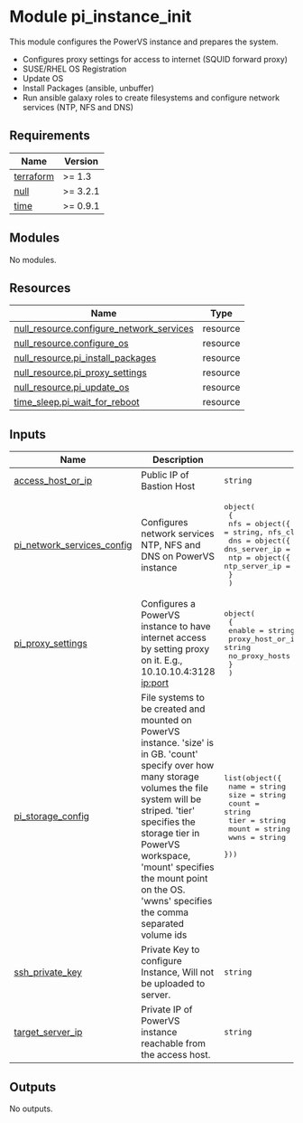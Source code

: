 # Module pi_instance_init

This module configures the PowerVS instance and prepares the system.
- Configures proxy settings for access to internet (SQUID forward proxy)
- SUSE/RHEL OS Registration
- Update OS
- Install Packages (ansible, unbuffer)
- Run ansible galaxy roles to create filesystems and configure network services (NTP, NFS and DNS)

<!-- BEGINNING OF PRE-COMMIT-TERRAFORM DOCS HOOK -->
## Requirements

| Name | Version |
|------|---------|
| <a name="requirement_terraform"></a> [terraform](#requirement\_terraform) | >= 1.3 |
| <a name="requirement_null"></a> [null](#requirement\_null) | >= 3.2.1 |
| <a name="requirement_time"></a> [time](#requirement\_time) | >= 0.9.1 |

## Modules

No modules.

## Resources

| Name | Type |
|------|------|
| [null_resource.configure_network_services](https://registry.terraform.io/providers/hashicorp/null/latest/docs/resources/resource) | resource |
| [null_resource.configure_os](https://registry.terraform.io/providers/hashicorp/null/latest/docs/resources/resource) | resource |
| [null_resource.pi_install_packages](https://registry.terraform.io/providers/hashicorp/null/latest/docs/resources/resource) | resource |
| [null_resource.pi_proxy_settings](https://registry.terraform.io/providers/hashicorp/null/latest/docs/resources/resource) | resource |
| [null_resource.pi_update_os](https://registry.terraform.io/providers/hashicorp/null/latest/docs/resources/resource) | resource |
| [time_sleep.pi_wait_for_reboot](https://registry.terraform.io/providers/hashicorp/time/latest/docs/resources/sleep) | resource |

## Inputs

| Name | Description | Type | Default | Required |
|------|-------------|------|---------|:--------:|
| <a name="input_access_host_or_ip"></a> [access\_host\_or\_ip](#input\_access\_host\_or\_ip) | Public IP of Bastion Host | `string` | n/a | yes |
| <a name="input_pi_network_services_config"></a> [pi\_network\_services\_config](#input\_pi\_network\_services\_config) | Configures network services NTP, NFS and DNS on PowerVS instance | <pre>object(<br>    {<br>      nfs = object({ enable = bool, nfs_server_path = string, nfs_client_path = string })<br>      dns = object({ enable = bool, dns_server_ip = string })<br>      ntp = object({ enable = bool, ntp_server_ip = string })<br>    }<br>  )</pre> | n/a | yes |
| <a name="input_pi_proxy_settings"></a> [pi\_proxy\_settings](#input\_pi\_proxy\_settings) | Configures a PowerVS instance to have internet access by setting proxy on it. E.g., 10.10.10.4:3128 <ip:port> | <pre>object(<br>    {<br>      enable                = string<br>      proxy_host_or_ip_port = string<br>      no_proxy_hosts        = string<br>    }<br>  )</pre> | n/a | yes |
| <a name="input_pi_storage_config"></a> [pi\_storage\_config](#input\_pi\_storage\_config) | File systems to be created and mounted on PowerVS instance. 'size' is in GB. 'count' specify over how many storage volumes the file system will be striped. 'tier' specifies the storage tier in PowerVS workspace, 'mount' specifies the mount point on the OS. 'wwns' specifies the comma separated volume ids | <pre>list(object({<br>    name  = string<br>    size  = string<br>    count = string<br>    tier  = string<br>    mount = string<br>    wwns  = string<br>  }))</pre> | n/a | yes |
| <a name="input_ssh_private_key"></a> [ssh\_private\_key](#input\_ssh\_private\_key) | Private Key to configure Instance, Will not be uploaded to server. | `string` | n/a | yes |
| <a name="input_target_server_ip"></a> [target\_server\_ip](#input\_target\_server\_ip) | Private IP of PowerVS instance reachable from the access host. | `string` | n/a | yes |

## Outputs

No outputs.
<!-- END OF PRE-COMMIT-TERRAFORM DOCS HOOK -->
